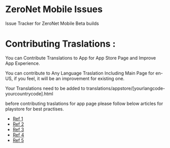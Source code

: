 # ZeroNet Mobile Issues
Issue Tracker for ZeroNet Mobile Beta builds

# Contributing Traslations : 
You can Contribute Translations to App for App Store Page and Improve App Experience.

You can contribute to Any Language Traslation Including Main Page for en-US, if you feel, it will be an improvement for existing one.

Your Translations need to be added to translations/appstore/[yourlangcode-yourcountrycode].html

before contributing traslations for app page please follow below articles for playstore for best practises.

 - [Ref 1](https://asostack.com/enhance-your-google-play-store-description-with-rich-formatting-and-emojis-5f50ff354e5f)
 - [Ref 2](https://developer.android.com/distribute/best-practices/launch/store-listing)
 - [Ref 3](https://appradar.com/blog/app-title-and-description-in-google-play-store)
 - [Ref 4](https://www.apptamin.com/blog/app-store-optimization-app-description/)
 - [Ref 5](https://splitmetrics.com/blog/google-play-app-description/)
